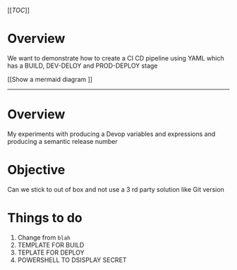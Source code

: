 [[_TOC_]]

# Overview
We want to demonstrate how to create a CI CD pipeline using YAML which has a BUILD, DEV-DELOY and PROD-DEPLOY stage

[[Show a mermaid diagram ]]


---


# Overview
My experiments with producing a Devop variables and expressions and producing a semantic release number

# Objective
Can we stick to out of box and not use a 3 rd party solution like Git version


# Things to do
1. Change from `blah`
1. TEMPLATE FOR BUILD
1. TEPLATE FOR DEPLOY
1. POWERSHELL TO DSISPLAY SECRET